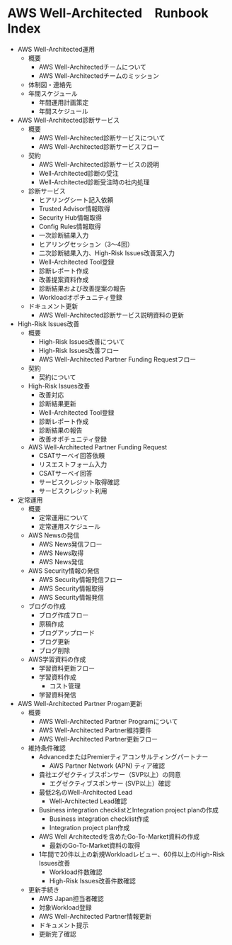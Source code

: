 <!-- omit in toc -->
# AWS Well-Architected　Runbook　Index

- AWS Well-Architected運用
  - 概要
    - AWS Well-Architectedチームについて
    - AWS Well-Architectedチームのミッション
  - 体制図・連絡先
  - 年間スケジュール
    - 年間運用計画策定
    - 年間スケジュール
- AWS Well-Architected診断サービス
  - 概要
    - AWS Well-Architected診断サービスについて
    - AWS Well-Architected診断サービスフロー
  - 契約
    - AWS Well-Architected診断サービスの説明
    - Well-Architected診断の受注
    - Well-Architected診断受注時の社内処理
  - 診断サービス
    - ヒアリングシート記入依頼
    - Trusted Advisor情報取得
    - Security Hub情報取得
    - Config Rules情報取得
    - 一次診断結果入力
    - ヒアリングセッション（3～4回）
    - 二次診断結果入力、High-Risk Issues改善案入力
    - Well-Architected Tool登録
    - 診断レポート作成
    - 改善提案資料作成
    - 診断結果および改善提案の報告
    - Workloadオポチュニティ登録
  - ドキュメント更新
    - AWS Well-Architected診断サービス説明資料の更新
- High-Risk Issues改善
  - 概要
    - High-Risk Issues改善について
    - High-Risk Issues改善フロー
    - AWS Well-Architected Partner Funding Requestフロー
  - 契約
    - 契約について
  - High-Risk Issues改善
    - 改善対応
    - 診断結果更新
    - Well-Architected Tool登録
    - 診断レポート作成
    - 診断結果の報告
    - 改善オポチュニティ登録
  - AWS Well-Architected Partner Funding Request
    - CSATサーベイ回答依頼
    - リスエストフォーム入力
    - CSATサーベイ回答
    - サービスクレジット取得確認
    - サービスクレジット利用
- 定常運用
  - 概要
    - 定常運用について
    - 定常運用スケジュール
  - AWS Newsの発信
    - AWS News発信フロー
    - AWS News取得
    - AWS News発信
  - AWS Security情報の発信
    - AWS Security情報発信フロー
    - AWS Security情報取得
    - AWS Security情報発信
  - ブログの作成
    - ブログ作成フロー
    - 原稿作成
    - ブログアップロード
    - ブログ更新
    - ブログ削除
  - AWS学習資料の作成
    - 学習資料更新フロー
    - 学習資料作成
      - コスト管理
    - 学習資料発信
- AWS Well-Architected Partner Progam更新
  - 概要
    - AWS Well-Architected Partner Programについて
    - AWS Well-Architected Partner維持要件
    - AWS Well-Architected Partner更新フロー
  - 維持条件確認
    - AdvancedまたはPremierティアコンサルティングパートナー
      - AWS Partner Network (APN) ティア確認
    - 貴社エグゼクティブスポンサー（SVP以上）の同意
      - エグゼクティブスポンサー (SVP以上）確認
    - 最低2名のWell-Architected Lead
      - Well-Architected Lead確認
    - Business integration checklistとIntegration project planの作成
      - Business integration checklist作成
      - Integration project plan作成
    - AWS Well Architectedを含めたGo-To-Market資料の作成
      - 最新のGo-To-Market資料の取得
    - 1年間で20件以上の新規Workloadレビュー、60件以上のHigh-Risk Issues改善
      - Workload件数確認
      - High-Risk Issues改善件数確認
  - 更新手続き
    - AWS Japan担当者確認
    - 対象Workload登録
    - AWS Well-Architected Partner情報更新
    - ドキュメント提示
    - 更新完了確認
